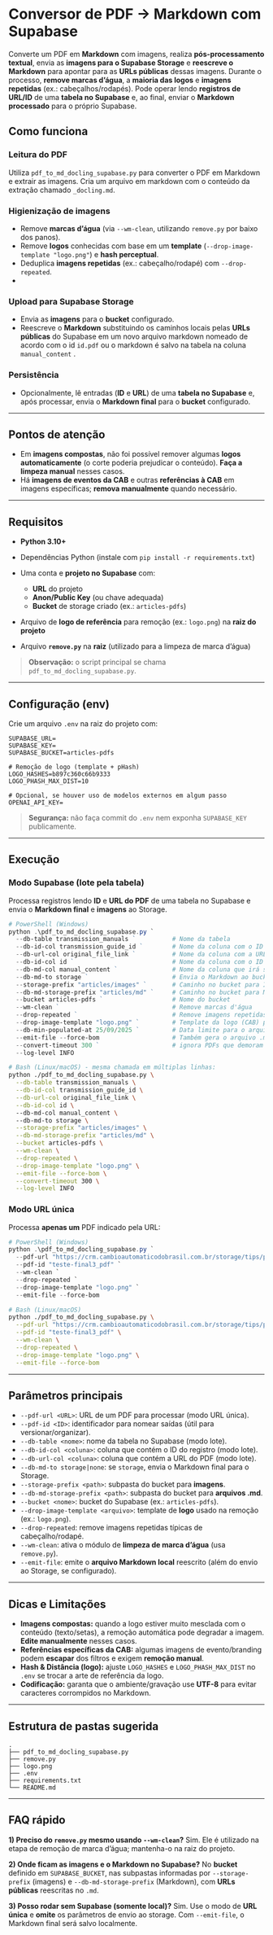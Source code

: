 # Conversor de PDF → Markdown com Supabase

Converte um PDF em **Markdown** com imagens, realiza **pós-processamento textual**, envia as **imagens para o Supabase Storage** e **reescreve o Markdown** para apontar para as **URLs públicas** dessas imagens. Durante o processo, **remove marcas d’água**, a **maioria das logos** e **imagens repetidas** (ex.: cabeçalhos/rodapés).
Pode operar lendo **registros de URL/ID** de uma **tabela no Supabase** e, ao final, enviar o **Markdown processado** para o próprio Supabase.


## Como funciona

### Leitura do PDF

Utiliza `pdf_to_md_docling_supabase.py` para converter o PDF em Markdown e extrair as imagens.
Cria um arquivo em markdown com o conteúdo da extração chamado `_docling.md`.

### Higienização de imagens

* Remove **marcas d’água** (via `--wm-clean`, utilizando `remove.py` por baixo dos panos).
* Remove **logos** conhecidas com base em um **template** (`--drop-image-template "logo.png"`) e **hash perceptual**.
* Deduplica **imagens repetidas** (ex.: cabeçalho/rodapé) com `--drop-repeated`.
* 
### Upload para Supabase Storage

* Envia as **imagens** para o **bucket** configurado.
* Reescreve o **Markdown** substituindo os caminhos locais pelas **URLs públicas** do Supabase em um novo arquivo markdown nomeado de acordo com o id `id.pdf` ou o markdown é salvo na tabela na coluna `manual_content`  .

### Persistência

* Opcionalmente, lê entradas (**ID** e **URL**) de uma **tabela no Supabase** e, após processar, envia o **Markdown final** para o **bucket** configurado.

---

## Pontos de atenção

* Em **imagens compostas**, não foi possível remover algumas **logos automaticamente** (o corte poderia prejudicar o conteúdo). **Faça a limpeza manual** nesses casos.
* Há **imagens de eventos da CAB** e outras **referências à CAB** em imagens específicas; **remova manualmente** quando necessário.

---

## Requisitos

* **Python 3.10+**
* Dependências Python (instale com `pip install -r requirements.txt`)
* Uma conta e **projeto no Supabase** com:

  * **URL** do projeto
  * **Anon/Public Key** (ou chave adequada)
  * **Bucket** de storage criado (ex.: `articles-pdfs`)
* Arquivo de **logo de referência** para remoção (ex.: `logo.png`) na **raiz do projeto**
* Arquivo **`remove.py`** na **raiz** (utilizado para a limpeza de marca d’água)

> **Observação:** o script principal se chama `pdf_to_md_docling_supabase.py`.

---

## Configuração (env)

Crie um arquivo `.env` na raiz do projeto com:

```env
SUPABASE_URL=
SUPABASE_KEY=
SUPABASE_BUCKET=articles-pdfs

# Remoção de logo (template + pHash)
LOGO_HASHES=b897c360c66b9333
LOGO_PHASH_MAX_DIST=10

# Opcional, se houver uso de modelos externos em algum passo
OPENAI_API_KEY=
```

> **Segurança:** não faça commit do `.env` nem exponha `SUPABASE_KEY` publicamente.

---

## Execução

### Modo Supabase (lote pela tabela)

Processa registros lendo **ID** e **URL do PDF** de uma tabela no Supabase e envia o **Markdown final** e **imagens** ao Storage.

```powershell
# PowerShell (Windows)
python .\pdf_to_md_docling_supabase.py `
  --db-table transmission_manuals `          # Nome da tabela
  --db-id-col transmission_guide_id `        # Nome da coluna com o ID do guia
  --db-url-col original_file_link `          # Nome da coluna com a URL do PDF
  --db-id-col id `                           # Nome da coluna com o ID do PDF do guia
  --db-md-col manual_content `               # Nome da coluna que irá salvar os markdown
  --db-md-to storage `                       # Envia o Markdown ao bucket (opcional, já que salva na tabela)
  --storage-prefix "articles/images" `       # Caminho no bucket para IMAGENS
  --db-md-storage-prefix "articles/md" `     # Caminho no bucket para MARKDOWN (opcional)
  --bucket articles-pdfs `                   # Nome do bucket
  --wm-clean `                               # Remove marcas d'água
  --drop-repeated `                          # Remove imagens repetidas (cab/rodapé)
  --drop-image-template "logo.png" `         # Template da logo (CAB) para remoção
  --db-min-populated-at 25/09/2025 `         # Data limite para o arquivo ser processado
  --emit-file --force-bom                    # Também gera o arquivo .md local e padrão utf-8
  --convert-timeout 300 `                    # ignora PDFs que demoram demais ao converter, que provavlmente tem algum problema
  --log-level INFO
```

```bash
# Bash (Linux/macOS) - mesma chamada em múltiplas linhas:
python ./pdf_to_md_docling_supabase.py \
  --db-table transmission_manuals \
  --db-id-col transmission_guide_id \
  --db-url-col original_file_link \
  --db-id-col id \                          
  --db-md-col manual_content \  
  --db-md-to storage \
  --storage-prefix "articles/images" \
  --db-md-storage-prefix "articles/md" \
  --bucket articles-pdfs \
  --wm-clean \
  --drop-repeated \
  --drop-image-template "logo.png" \
  --emit-file --force-bom \
  --convert-timeout 300 \
  --log-level INFO            
```

### Modo URL única

Processa **apenas um** PDF indicado pela URL:

```powershell
# PowerShell (Windows)
python .\pdf_to_md_docling_supabase.py `
  --pdf-url "https://crm.cambioautomaticodobrasil.com.br/storage/tips/pdf/2635-09_g3_s_o_l_e_n_o_i_d_e_s.pdf" `
  --pdf-id "teste-final3_pdf" `
  --wm-clean `
  --drop-repeated `
  --drop-image-template "logo.png" `
  --emit-file --force-bom                   
```

```bash
# Bash (Linux/macOS)
python ./pdf_to_md_docling_supabase.py \
  --pdf-url "https://crm.cambioautomaticodobrasil.com.br/storage/tips/pdf/2635-09_g3_s_o_l_e_n_o_i_d_e_s.pdf" \
  --pdf-id "teste-final3_pdf" \
  --wm-clean \
  --drop-repeated \
  --drop-image-template "logo.png" \
  --emit-file --force-bom                    
```

---

## Parâmetros principais

* `--pdf-url <URL>`: URL de um PDF para processar (modo URL única).
* `--pdf-id <ID>`: identificador para nomear saídas (útil para versionar/organizar).
* `--db-table <nome>`: nome da tabela no Supabase (modo lote).
* `--db-id-col <coluna>`: coluna que contém o ID do registro (modo lote).
* `--db-url-col <coluna>`: coluna que contém a URL do PDF (modo lote).
* `--db-md-to storage|none`: se `storage`, envia o Markdown final para o Storage.
* `--storage-prefix <path>`: subpasta do bucket para **imagens**.
* `--db-md-storage-prefix <path>`: subpasta do bucket para **arquivos .md**.
* `--bucket <nome>`: bucket do Supabase (ex.: `articles-pdfs`).
* `--drop-image-template <arquivo>`: template de **logo** usado na remoção (ex.: `logo.png`).
* `--drop-repeated`: remove imagens repetidas típicas de cabeçalho/rodapé.
* `--wm-clean`: ativa o módulo de **limpeza de marca d’água** (usa `remove.py`).
* `--emit-file`: emite o **arquivo Markdown local** reescrito (além do envio ao Storage, se configurado).

---

## Dicas e Limitações

* **Imagens compostas:** quando a logo estiver muito mesclada com o conteúdo (texto/setas), a remoção automática pode degradar a imagem. **Edite manualmente** nesses casos.
* **Referências específicas da CAB:** algumas imagens de evento/branding podem **escapar** dos filtros e exigem **remoção manual**.
* **Hash & Distância (logo):** ajuste `LOGO_HASHES` e `LOGO_PHASH_MAX_DIST` no `.env` se trocar a arte de referência da logo.
* **Codificação:** garanta que o ambiente/gravação use **UTF-8** para evitar caracteres corrompidos no Markdown.

---

## Estrutura de pastas sugerida

```text
.
├── pdf_to_md_docling_supabase.py
├── remove.py
├── logo.png
├── .env
├── requirements.txt
└── README.md
```

---

## FAQ rápido

**1) Preciso do `remove.py` mesmo usando `--wm-clean`?**
Sim. Ele é utilizado na etapa de remoção de marca d’água; mantenha-o na raiz do projeto.

**2) Onde ficam as imagens e o Markdown no Supabase?**
No **bucket** definido em `SUPABASE_BUCKET`, nas subpastas informadas por `--storage-prefix` (imagens) e `--db-md-storage-prefix` (Markdown), com **URLs públicas** reescritas no `.md`.

**3) Posso rodar sem Supabase (somente local)?**
Sim. Use o modo de **URL única** e **omite** os parâmetros de envio ao storage. Com `--emit-file`, o Markdown final será salvo localmente.
